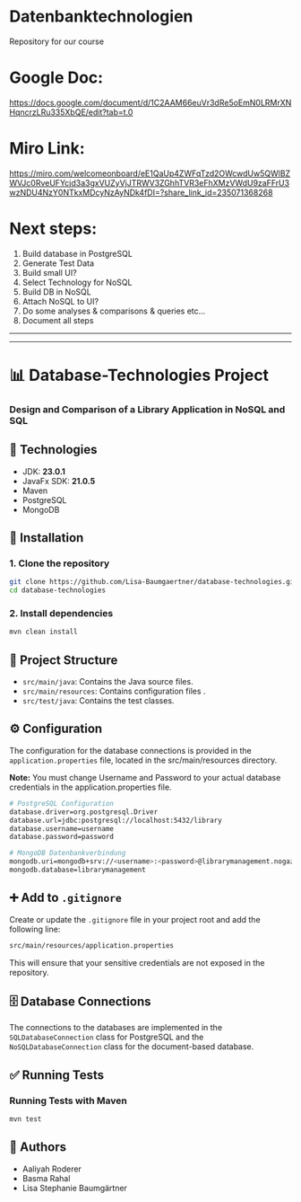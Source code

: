 # Datenbanktechnologien
Repository for our course 

# Google Doc: 
https://docs.google.com/document/d/1C2AAM66euVr3dRe5oEmN0LRMrXNHqncrzLRu335XbQE/edit?tab=t.0

# Miro Link:
https://miro.com/welcomeonboard/eE1QaUp4ZWFqTzd2OWcwdUw5QWlBZWVJc0RveUFYcjd3a3gxVUZyVjJTRWV3ZGhhTVR3eFhXMzVWdU9zaFFrU3wzNDU4NzY0NTkxMDcyNzAyNDk4fDI=?share_link_id=235071368268

# Next steps:
1. Build database in PostgreSQL
2. Generate Test Data
3. Build small UI?
4. Select Technology for NoSQL
5. Build DB in NoSQL
6. Attach NoSQL to UI?
7. Do some analyses & comparisons & queries etc...
8. Document all steps

***
***

# 📊 Database-Technologies Project

 ### Design and Comparison of a Library Application in NoSQL and SQL

##  🔧 Technologies

- JDK: **23.0.1**
- JavaFx SDK: **21.0.5**
- Maven
- PostgreSQL
- MongoDB

## 🚀 Installation
### 1. Clone the repository

```bash
git clone https://github.com/Lisa-Baumgaertner/database-technologies.git
cd database-technologies
```
### 2. Install dependencies
```bash
mvn clean install
```

## 📂 Project Structure
- ```src/main/java```: Contains the Java source files.
- ```src/main/resources```: Contains configuration files .
- ```src/test/java```: Contains the test classes.

## ⚙️ Configuration
The configuration for the database connections is provided in the ```application.properties``` file, located in the src/main/resources directory.

**Note:** You must change Username and Password to your actual database credentials in the application.properties file.

```bash
# PostgreSQL Configuration
database.driver=org.postgresql.Driver
database.url=jdbc:postgresql://localhost:5432/library
database.username=username
database.password=password

# MongoDB Datenbankverbindung
mongodb.uri=mongodb+srv://<username>:<password>@librarymanagement.nogaz.mongodb.net/?retryWrites=true&w=majority&appName=librarymanagement
mongodb.database=librarymanagement

```
## ➕ Add to ``` .gitignore ```
Create or update the ```.gitignore``` file in your project root and add the following line:
```bash
src/main/resources/application.properties
```
This will ensure that your sensitive credentials are not exposed in the repository.

## 🗄️ Database Connections
The connections to the databases are implemented in the ```SQLDatabaseConnection``` class for PostgreSQL and the ```NoSQLDatabaseConnection``` class for the document-based database.

## ✅ Running Tests

### Running Tests with Maven

 ```bash
 mvn test
 ```

## 👥 Authors
- Aaliyah Roderer
- Basma Rahal
- Lisa Stephanie Baumgärtner